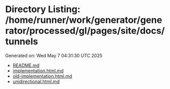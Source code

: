 # Directory Listing: /home/runner/work/generator/generator/processed/gl/pages/site/docs/tunnels
Generated on: Wed May  7 04:31:30 UTC 2025

- [README.md](README.md)
- [implementation.html.md](implementation.html.md)
- [old-implementation.html.md](old-implementation.html.md)
- [unidirectional.html.md](unidirectional.html.md)
